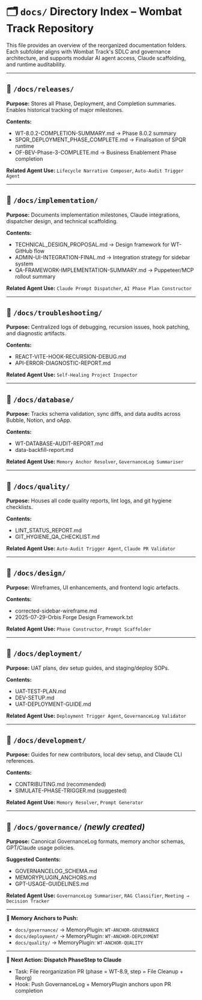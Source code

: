 # 🗂️ `docs/` Directory Index – Wombat Track Repository

This file provides an overview of the reorganized documentation folders. Each subfolder aligns with Wombat Track's SDLC and governance architecture, and supports modular AI agent access, Claude scaffolding, and runtime auditability.

---

## 📁 `/docs/releases/`

**Purpose:** Stores all Phase, Deployment, and Completion summaries. Enables historical tracking of major milestones.

**Contents:**
* WT-8.0.2-COMPLETION-SUMMARY.md → Phase 8.0.2 summary
* SPQR_DEPLOYMENT_PHASE_COMPLETE.md → Finalisation of SPQR runtime
* OF-BEV-Phase-3-COMPLETE.md → Business Enablement Phase completion

**Related Agent Use:** `Lifecycle Narrative Composer`, `Auto-Audit Trigger Agent`

---

## 📁 `/docs/implementation/`

**Purpose:** Documents implementation milestones, Claude integrations, dispatcher design, and technical scaffolding.

**Contents:**
* TECHNICAL_DESIGN_PROPOSAL.md → Design framework for WT-GitHub flow
* ADMIN-UI-INTEGRATION-FINAL.md → Integration strategy for sidebar system
* QA-FRAMEWORK-IMPLEMENTATION-SUMMARY.md → Puppeteer/MCP rollout summary

**Related Agent Use:** `Claude Prompt Dispatcher`, `AI Phase Plan Constructor`

---

## 📁 `/docs/troubleshooting/`

**Purpose:** Centralized logs of debugging, recursion issues, hook patching, and diagnostic artifacts.

**Contents:**
* REACT-VITE-HOOK-RECURSION-DEBUG.md
* API-ERROR-DIAGNOSTIC-REPORT.md

**Related Agent Use:** `Self-Healing Project Inspector`

---

## 📁 `/docs/database/`

**Purpose:** Tracks schema validation, sync diffs, and data audits across Bubble, Notion, and oApp.

**Contents:**
* WT-DATABASE-AUDIT-REPORT.md
* data-backfill-report.md

**Related Agent Use:** `Memory Anchor Resolver`, `GovernanceLog Summariser`

---

## 📁 `/docs/quality/`

**Purpose:** Houses all code quality reports, lint logs, and git hygiene checklists.

**Contents:**
* LINT_STATUS_REPORT.md
* GIT_HYGIENE_QA_CHECKLIST.md

**Related Agent Use:** `Auto-Audit Trigger Agent`, `Claude PR Validator`

---

## 📁 `/docs/design/`

**Purpose:** Wireframes, UI enhancements, and frontend logic artefacts.

**Contents:**
* corrected-sidebar-wireframe.md
* 2025-07-29-Orbis Forge Design Framework.txt

**Related Agent Use:** `Phase Constructor`, `Prompt Scaffolder`

---

## 📁 `/docs/deployment/`

**Purpose:** UAT plans, dev setup guides, and staging/deploy SOPs.

**Contents:**
* UAT-TEST-PLAN.md
* DEV-SETUP.md
* UAT-DEPLOYMENT-GUIDE.md

**Related Agent Use:** `Deployment Trigger Agent`, `GovernanceLog Validator`

---

## 📁 `/docs/development/`

**Purpose:** Guides for new contributors, local dev setup, and Claude CLI references.

**Contents:**
* CONTRIBUTING.md (recommended)
* SIMULATE-PHASE-TRIGGER.md (suggested)

**Related Agent Use:** `Memory Resolver`, `Prompt Generator`

---

## 📁 `/docs/governance/` *(newly created)*

**Purpose:** Canonical GovernanceLog formats, memory anchor schemas, GPT/Claude usage policies.

**Suggested Contents:**
* GOVERNANCELOG_SCHEMA.md
* MEMORYPLUGIN_ANCHORS.md
* GPT-USAGE-GUIDELINES.md

**Related Agent Use:** `GovernanceLog Summariser`, `RAG Classifier`, `Meeting → Decision Tracker`

---

**🧠 Memory Anchors to Push:**
* `docs/governance/` → MemoryPlugin: `WT-ANCHOR-GOVERNANCE`
* `docs/deployment/` → MemoryPlugin: `WT-ANCHOR-DEPLOYMENT`
* `docs/quality/` → MemoryPlugin: `WT-ANCHOR-QUALITY`

---

**🧪 Next Action: Dispatch PhaseStep to Claude**
* Task: File reorganization PR (phase = WT-8.9, step = File Cleanup + Reorg)
* Hook: Push GovernanceLog + MemoryPlugin anchors upon PR completion